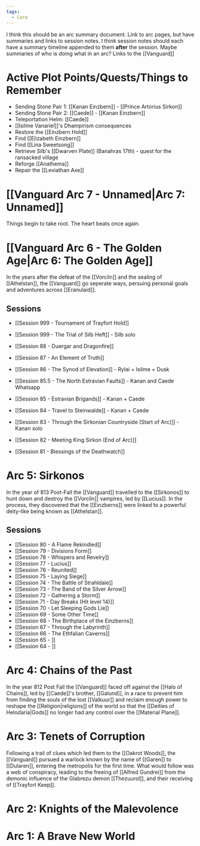 ```yaml
---
tags:
  - Core
---
```

I think this should be an arc summary document. Link to arc pages, but have summaries and links to session notes. I think session notes should each have a summary timeline appended to them **after** the session. Maybe summaries of who is doing what in an arc? Links to the [[Vanguard]]
# Active Plot Points/Quests/Things to Remember
- Sending Stone Pair 1: [[Kanan Einzbern]] - [[Prince Artorius Sirkon]]
- Sending Stone Pair 2: [[Caede]] - [[Kanan Einzbern]]
- Teleportation Helm: [[Caede]]
- [[Isilme Vanariel]]'s Dhampirism consequences
- Restore the [[Einzbern Hold]]
- Find [[Elizabeth Einzbern]]
- Find [[Lina Sweetsong]]
- Retrieve Silb's [[Dwarven Plate]] (Banahras 17th) - quest for the ransacked village
- Reforge [[Anathema]]
- Repair the [[Leviathan Axe]]

# [[Vanguard Arc 7 - Unnamed|Arc 7: Unnamed]]
Things begin to take root. The heart beats once again.


# [[Vanguard Arc 6 - The Golden Age|Arc 6: The Golden Age]]
In the years after the defeat of the [[Vorciln]] and the sealing of [[Athelstan]], the [[Vanguard]] go seperate ways, persuing personal goals and adventures across [[Eranulaid]].

## Sessions
- [[Session 999 - Tournament of Trayfort Hold]]
- [[Session 999 - The Trial of Silb Heft]] - Silb solo

- [[Session 88 - Duergar and Dragonfire]]
- [[Session 87 - An Element of Truth]]
- [[Session 86 - The Synod of Elevation]] - Rylai + Isilme + Dusk
- [[Session 85.5 - The North Estravian Faults]] - Kanan and Caede Whatsapp
- [[Session 85 - Estravian Brigands]] - Kanan + Caede
- [[Session 84 - Travel to Steinwalde]] - Kanan + Caede
- [[Session 83 - Through the Sirkonian Countryside (Start of Arc)]] - Kanan solo
- [[Session 82 - Meeting King Sirkon (End of Arc)]]
- [[Session 81 - Blessings of the Deathwatch]]

# Arc 5: Sirkonos
In the year of 813 Post-Fall the [[Vanguard]] travelled to the [[Sirkonos]] to hunt down and destroy the [[Vorciln]] vampires, led by [[Lucius]]. In the process, they discovered that the [[Einzberns]] were linked to a powerful deity-like being known as [[Athelstan]].
## Sessions
- [[Session 80 - A Flame Rekindled]]
- [[Session 79 - Divisions Form]]
- [[Session 78 - Whispers and Revelry]]
- [[Session 77 - Lucius]]
- [[Session 76 - Reunited]]
- [[Session 75 - Laying Siege]]
- [[Session 74 - The Battle of Strahldale]]
- [[Session 73 - The Band of the Silver Arrow]]
- [[Session 72 - Gathering a Storm]]
- [[Session 71 - Day Breaks (Hit level 14)]]
- [[Session 70 - Let Sleeping Gods Lie]]
- [[Session 69 - Some Other Time]]
- [[Session 68 - The Birthplace of the Einzberns]]
- [[Session 67 - Through the Labyrinth]]
- [[Session 66 - The Ethfalian Caverns]]
- [[Session 65 - ]]
- [[Session 64 - ]]
# Arc 4: Chains of the Past
In the year 812 Post Fall the [[Vanguard]] faced off against the [[Halo of Chains]], led by [[Caede]]'s brother, [[Galund]], in a race to prevent him from finding the souls of the lost [[Valkuur]] and reclaim enough power to reshape the [[Religion|religions]] of the world so that the [[Deities of Helodaria|Gods]] no longer had any control over the [[Material Plane]].

# Arc 3: Tenets of Corruption
Following a trail of clues which led them to the [[Oakrot Woods]], the [[Vanguard]] pursued a warlock known by the name of [[Garen]] to [[Dularen]], entering the metropolis for the first time. What would follow was a web of conspiracy, leading to the freeing of [[Alfred Gundrei]] from the demonic influence of the Glabrezu demon [[Thezuurol]], and their receiving of [[Trayfort Keep]].
# Arc 2: Knights of the Malevolence
# Arc 1: A Brave New World
